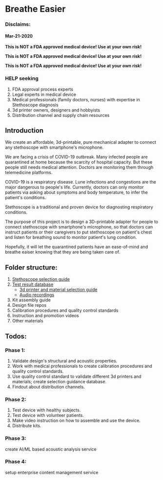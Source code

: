 # Breathe Easier

### Disclaims:
#### Mar-21-2020 
**This is NOT a FDA approved medical device! Use at your own risk!**

**This is NOT a FDA approved medical device! Use at your own risk!**

**This is NOT a FDA approved medical device! Use at your own risk!**

### HELP seeking
1. FDA approval process experts
2. Legal experts in medical device
3. Medical professionals (family doctors, nurses) with expertise in Stethoscope diagnosis
4. 3d printer owners, designers and hobbyists
5. Distribution channel and supply chain resources


## Introduction
We create an affordable, 3d-printable, pure mechanical adapter to connect any stethoscope with smartphone's microphone.

We are facing a crisis of COVID-19 outbreak. Many infected people are quarantined at home because the scarcity of hospital capacity. But these people still needs medical attention. Doctors are monitoring them through telemedicine platforms.

COVID-19 is a respiratory disease. Lune infections and congestions are the major dangerous to people's life. Currently, doctors can only monitor patients via asking about symptoms and body temperature, to infer the patient's conditions. 

Stethoscope is a traditional and proven device for diagnosting respiratory conditions.

The purpose of this project is to design a 3D-printable adapter for people to connect stethoscope with smartphone's microphone, so that doctors can instruct patients or their caregivers to put stethoscope on patient's chest and listen for breathing sound to monitor patient's lung condition. 

Hopefully, it will let the quarantined patients have an ease-of-mind and breathe eaiser knowing that they are being taken care of.


## Folder structure:
1. [Stethoscope selection guide](stethoscope_selection_guide.md)
2. [Test result database](test_result_database/)
    * [3d printer and material selection guide](test_result_database/)
    * [Audio recordings](test_result_database/recordings/)
3. Kit assembly guide
4. Design file repos
5. Calibration procedures and quality control standards
6. Instruction and promotion videos
7. Other materials

## Todos:
### Phase 1:
1. Validate design's structural and acoustic properties.
2. Work with medical professionals to create calibration procedures and quality control standards.
3. Use quality control standard to validate different 3d printers and materials; create selection guidance database. 
4. Findout about distribution channels. 

### Phase 2:
1. Test device with healthy subjects. 
2. Test device with volunteer patients.
3. Make video instruction on how to assemble and use the device.
4. Distribute kits.

### Phase 3:
create AI/ML based acoustic analysis service

### Phase 4:
setup enterprise content management service
